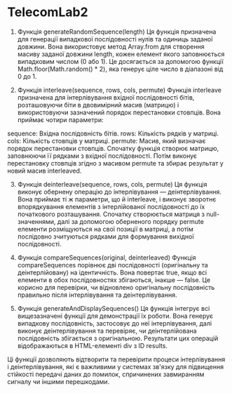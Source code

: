 # TelecomLab2
1. Функція generateRandomSequence(length)
Ця функція призначена для генерації випадкової послідовності нулів та одиниць заданої довжини. Вона використовує метод Array.from для створення масиву заданої довжини length, кожен елемент якого заповнюється випадковим числом (0 або 1). Це досягається за допомогою функції Math.floor(Math.random() * 2), яка генерує ціле число в діапазоні від 0 до 1.

2. Функція interleave(sequence, rows, cols, permute)
Функція interleave призначена для інтерлівування вхідної послідовності бітів, розташовуючи біти в двовимірний масив (матрицю) і використовуючи зазначений порядок перестановки стовпців. Вона приймає чотири параметри:

sequence: Вхідна послідовність бітів.
rows: Кількість рядків у матриці.
cols: Кількість стовпців у матриці.
permute: Масив, який визначає порядок перестановки стовпців.
Спочатку функція створює матрицю, заповнюючи її рядками з вхідної послідовності. Потім виконує перестановку стовпців згідно з масивом permute та збирає результат у новий масив interleaved.

3. Функція deinterleave(sequence, rows, cols, permute)
Ця функція виконує обернену операцію до інтерлівування — деінтерлівування. Вона приймає ті ж параметри, що й interleave, і виконує зворотнє впорядкування елементів з інтерлійованої послідовності до їх початкового розташування. Спочатку створюється матриця з null-значеннями, далі за допомогою оберненого порядку permute елементи розміщуються на свої позиції в матриці, а потім послідовно зчитуються рядками для формування вихідної послідовності.

4. Функція compareSequences(original, deinterleaved)
Функція compareSequences порівнює дві послідовності (оригінальну та деінтерлійовану) на ідентичність. Вона повертає true, якщо всі елементи в обох послідовностях збігаються, інакше — false. Це корисно для перевірки, чи відновлено оригінальну послідовність правильно після інтерлівування та деінтерлівування.

5. Функція generateAndDisplaySequences()
Ця функція інтегрує всі вищезазначені функції для демонстрації їх роботи. Вона генерує випадкову послідовність, застосовує до неї інтерлівування, далі виконує деінтерлівування та перевіряє, чи деінтерлійована послідовність збігається з оригінальною. Результати цих операцій відображаються в HTML-елементі div з ID results.

Ці функції дозволяють відтворити та перевірити процеси інтерлівування і деінтерлівування, які є важливими у системах зв'язку для підвищення стійкості передачі даних до помилок, спричинених завмиранням сигналу чи іншими перешкодами.
